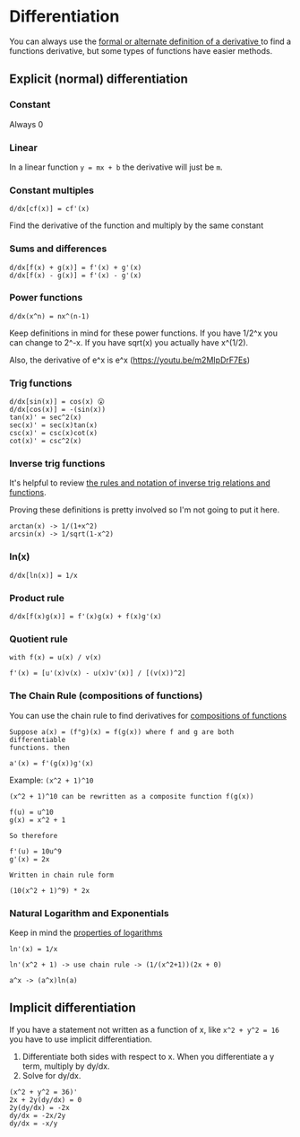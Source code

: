 # Differentiation

You can always use the [ formal or alternate definition of a derivative ](./derivatives.md) to find
a functions derivative, but some types of functions have easier methods.

## Explicit (normal) differentiation

### Constant

Always 0

### Linear

In a linear function `y = mx + b` the derivative will just be `m`.

### Constant multiples

```
d/dx[cf(x)] = cf'(x)
```

Find the derivative of the function and multiply by the
same constant

### Sums and differences

```
d/dx[f(x) + g(x)] = f'(x) + g'(x)
d/dx[f(x) - g(x)] = f'(x) - g'(x)
```

### Power functions

```
d/dx(x^n) = nx^(n-1)
```

Keep definitions in mind for these power functions. If you have 1/2^x you can change to
2^-x. If you have sqrt(x) you actually have x^(1/2).

Also, the derivative of e^x is e^x (https://youtu.be/m2MIpDrF7Es)

### Trig functions

```
d/dx[sin(x)] = cos(x) 😮
d/dx[cos(x)] = -(sin(x))
tan(x)' = sec^2(x)
sec(x)' = sec(x)tan(x)
csc(x)' = csc(x)cot(x)
cot(x)' = csc^2(x)
```

### Inverse trig functions

It's helpful to review [the rules and notation of inverse trig relations and functions](../trigonometry/inverse-trig-functions.md).

Proving these definitions is pretty involved so I'm not going to put it here.

```
arctan(x) -> 1/(1+x^2)
arcsin(x) -> 1/sqrt(1-x^2)
```

### ln(x)

```
d/dx[ln(x)] = 1/x
```

### Product rule

```
d/dx[f(x)g(x)] = f'(x)g(x) + f(x)g'(x)
```

### Quotient rule

```
with f(x) = u(x) / v(x)

f'(x) = [u'(x)v(x) - u(x)v'(x)] / [(v(x))^2]
```

### The Chain Rule (compositions of functions)

You can use the chain rule to find derivatives for [compositions of functions](../algebra/combinations-of-functions.md)

```
Suppose a(x) = (f°g)(x) = f(g(x)) where f and g are both differentiable
functions. then

a'(x) = f'(g(x))g'(x)
```

Example: `(x^2 + 1)^10`

```
(x^2 + 1)^10 can be rewritten as a composite function f(g(x))

f(u) = u^10
g(x) = x^2 + 1

So therefore

f'(u) = 10u^9
g'(x) = 2x

Written in chain rule form

(10(x^2 + 1)^9) * 2x
```

### Natural Logarithm and Exponentials

Keep in mind the [properties of logarithms](../algebra/exponential-and-logarithmic-functions.md)

```
ln'(x) = 1/x

ln'(x^2 + 1) -> use chain rule -> (1/(x^2+1))(2x + 0)

a^x -> (a^x)ln(a)
```

## Implicit differentiation

If you have a statement not written as a function of x, like `x^2 + y^2 = 16`
you have to use implicit differentiation.

1. Differentiate both sides with respect to x. When you differentiate a y term,
   multiply by dy/dx.
2. Solve for dy/dx.

```
(x^2 + y^2 = 36)'
2x + 2y(dy/dx) = 0
2y(dy/dx) = -2x
dy/dx = -2x/2y
dy/dx = -x/y
```
